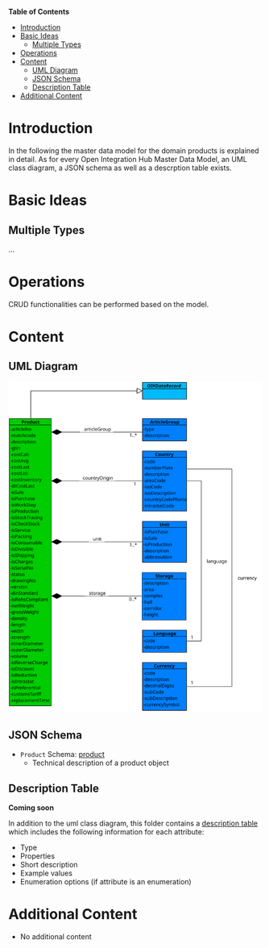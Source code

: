 **Table of Contents**

<!-- TOC depthFrom:1 depthTo:6 withLinks:1 updateOnSave:1 orderedList:0 -->

- [Introduction](#introduction)
- [Basic Ideas](#basic-ideas)
	- [Multiple Types](#multiple-types)
- [Operations](#operations)
- [Content](#content)
	- [UML Diagram](#uml-diagram)
	- [JSON Schema](#json-schema)
	- [Description Table](#description-table)
- [Additional Content](#additional-content)

<!-- /TOC -->

# Introduction

In the following the master data model for the domain products is explained in detail. As for every Open Integration Hub Master Data Model, an UML class diagram, a JSON schema as well as a descrption table exists.

# Basic Ideas
## Multiple Types
...

# Operations
CRUD functionalities can be performed based on the model.

# Content

## UML Diagram

![MasterDataModelAddressesV2](Assets/OIHDataModelProducts.svg)

## JSON Schema

- `Product` Schema: [product](../../src/main/schema/products/product.json)
  - Technical description of a product object

## Description Table
**Coming soon**

In addition to the uml class diagram, this folder contains a [description table](ProductModelDescriptionTable.md) which includes the following information for each attribute:
- Type
- Properties
- Short description
- Example values
- Enumeration options (if attribute is an enumeration)

# Additional Content

- No additional content
